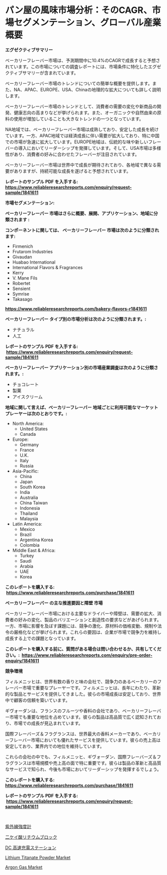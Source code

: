 <p><h1>パン屋の風味市場分析：そのCAGR、市場セグメンテーション、グローバル産業概要</h1></p><p><strong>エグゼクティブサマリー</strong></p>
<p><p>ベーカリーフレーバー市場は、予測期間中に10.4%のCAGRで成長すると予想されています。この市場についての調査レポートには、市場条件に特化したエグゼクティブサマリーが含まれています。</p><p>ベーカリーフレーバー市場のトレンドについての簡単な概要を提供します。また、NA、APAC、EUROPE、USA、Chinaの地理的な拡大についても詳しく説明します。</p><p>ベーカリーフレーバー市場のトレンドとして、消費者の需要の変化や新商品の開発、健康志向の高まりなどが挙げられます。また、オーガニックや自然由来の原料の使用が増加していることも大きなトレンドの一つとなっています。</p><p>NA地域では、ベーカリーフレーバー市場は成熟しており、安定した成長を続けています。一方、APAC地域では経済成長に伴い需要が拡大しており、特に中国での市場が急速に拡大しています。EUROPE地域は、伝統的な味や新しいフレーバーの導入においてリーダーシップを発揮しています。そして、USA市場は多様性があり、消費者の好みに合わせたフレーバーが注目されています。</p><p>ベーカリーフレーバー市場は世界中で成長が期待されており、各地域で異なる需要がありますが、持続可能な成長を遂げると予想されています。</p></p>
<p><strong>レポートのサンプル PDF を入手する: <a href="https://www.reliableresearchreports.com/enquiry/request-sample/1841611">https://www.reliableresearchreports.com/enquiry/request-sample/1841611</a></strong></p>
<p><strong>市場セグメンテーション:</strong></p>
<p><strong> ベーカリーフレーバー 市場はさらに概要、展開、アプリケーション、地域に分類されます :</strong></p>
<p><strong>コンポーネントに関しては、 ベーカリーフレーバー 市場は次のように分類されます: &nbsp;</strong></p>
<p><ul><li>Firmenich</li><li>Frutarom Industries</li><li>Givaudan</li><li>Huabao International</li><li>International Flavors & Fragrances</li><li>Kerry</li><li>V. Mane Fils</li><li>Robertet</li><li>Sensient</li><li>Symrise</li><li>Takasago</li></ul></p>
<p><strong><a href="https://www.reliableresearchreports.com/bakery-flavors-r1841611">https://www.reliableresearchreports.com/bakery-flavors-r1841611</a></strong></p>
<p><strong> ベーカリーフレーバー タイプ別の市場分析は次のように分類されます。:</strong></p>
<p><ul><li>ナチュラル</li><li>人工</li></ul></p>
<p><strong>レポートのサンプル PDF を入手する: &nbsp;<a href="https://www.reliableresearchreports.com/enquiry/request-sample/1841611">https://www.reliableresearchreports.com/enquiry/request-sample/1841611</a></strong></p>
<p><strong> ベーカリーフレーバー アプリケーション別の市場産業調査は次のように分類されます。:</strong></p>
<p><ul><li>チョコレート</li><li>製菓</li><li>アイスクリーム</li></ul></p>
<p><strong>地域に関して言えば、ベーカリーフレーバー 地域ごとに利用可能なマーケットプレーヤーは次のとおりです。:</strong></p>
<p><ul>
    <li>
        North America:
        <ul>
            <li>United States</li>
            <li>Canada</li>
        </ul>
    </li>
    <li>
        Europe:
        <ul>
            <li>Germany</li>
            <li>France</li>
            <li>U.K.</li>
            <li>Italy</li>
            <li>Russia</li>
        </ul>
    </li>
    <li>
        Asia-Pacific:
        <ul>
            <li>China</li>
            <li>Japan</li>
            <li>South Korea</li>
            <li>India</li>
            <li>Australia</li>
            <li>China Taiwan</li>
            <li>Indonesia</li>
            <li>Thailand</li>
            <li>Malaysia</li>
        </ul>
    </li>
    <li>
        Latin America:
        <ul>
            <li>Mexico</li>
            <li>Brazil</li>
            <li>Argentina Korea</li>
            <li>Colombia</li>
        </ul>
    </li>
    <li>
        Middle East & Africa:
        <ul>
            <li>Turkey</li>
            <li>Saudi</li>
            <li>Arabia</li>
            <li>UAE</li>
            <li>Korea</li>
        </ul>
    </li>
    </ul></p>
<p><strong>このレポートを購入する: &nbsp;<a href="https://www.reliableresearchreports.com/purchase/1841611">https://www.reliableresearchreports.com/purchase/1841611</a></strong></p>
<p><strong>ベーカリーフレーバー の主な推進要因と障壁 市場</strong></p>
<p><p>ベーカリーフレーバー市場における主要なドライバーや障壁は、需要の拡大、消費者の好みの変化、製品のバリエーションと創造性の要求などがあげられます。一方、市場に影響を及ぼす課題には、競争の激化、原材料の価格変動、規制や法令の厳格化などが挙げられます。これらの要因は、企業が市場で競争力を維持し成長する上での課題となっています。</p></p>
<p><strong>このレポートを購入する前に、質問がある場合は問い合わせるか、共有してください。:&nbsp; <a href="https://www.reliableresearchreports.com/enquiry/pre-order-enquiry/1841611">https://www.reliableresearchreports.com/enquiry/pre-order-enquiry/1841611</a></strong></p>
<p><strong>競争環境</strong></p>
<p><p>フィルメニッヒは、世界有数の香りと味の会社で、競争力のあるベーカリーのフレーバー市場で重要なプレーヤーです。フィルメニッヒは、長年にわたり、革新的な製品とサービスを提供してきました。彼らの市場成長は安定しており、世界中で顧客の信頼を築いています。</p><p>ギヴォーダンは、フランスのフルーツや香料の会社であり、ベーカリーフレーバー市場でも重要な地位を占めています。彼らの製品は高品質で広く認知されており、市場での成長が見込まれています。</p><p>国際フレーバーズ＆フラグランスは、世界最大の香料メーカーであり、ベーカリーフレーバー市場においても優れたサービスを提供しています。彼らの売上高は安定しており、業界内での地位を維持しています。</p><p>これらの会社の中でも、フィルメニッヒ、ギヴォーダン、国際フレーバーズ＆フラグランスは市場規模や売上高の面で特に重要です。彼らは製品の革新と高品質なサービスで知られ、今後も市場においてリーダーシップを発揮するでしょう。</p></p>
<p><strong>このレポートを購入する: &nbsp; <a href="https://www.reliableresearchreports.com/purchase/1841611">https://www.reliableresearchreports.com/purchase/1841611</a></strong></p>
<p><strong>レポートのサンプル PDF を入手する: &nbsp;<a href="https://www.reliableresearchreports.com/enquiry/request-sample/1841611">https://www.reliableresearchreports.com/enquiry/request-sample/1841611</a></strong><strong></strong></p>
<p>&nbsp;</p>
<p><p><a href="https://medium.com/@torreyjones1910/uv%E5%BC%B7%E5%BA%A6%E8%A8%88%E5%B8%82%E5%A0%B4-%E5%B8%82%E5%A0%B4%E5%8D%A0%E6%9C%89%E7%8E%87-%E5%B8%82%E5%A0%B4%E3%83%88%E3%83%AC%E3%83%B3%E3%83%89-%E3%81%8A%E3%82%88%E3%81%B3%E5%B0%86%E6%9D%A5%E3%81%AE%E6%88%90%E9%95%B7%E3%81%AE%E6%8E%A2%E6%B1%82-638cbfddf204">紫外線強度計</a></p><p><a href="https://medium.com/@ferneconroy11/%E3%83%AA%E3%83%81%E3%82%A6%E3%83%A0%E3%82%B8%E3%83%AB%E3%82%B3%E3%83%8B%E3%82%A2%E3%83%96%E3%83%AD%E3%83%83%E3%82%AF%E5%B8%82%E5%A0%B4%E5%88%86%E6%9E%90-%E3%81%9D%E3%81%AEcagr-%E5%B8%82%E5%A0%B4%E3%82%BB%E3%82%B0%E3%83%A1%E3%83%B3%E3%83%86%E3%83%BC%E3%82%B7%E3%83%A7%E3%83%B3-%E3%82%B0%E3%83%AD%E3%83%BC%E3%83%90%E3%83%AB%E7%94%A3%E6%A5%AD%E6%A6%82%E8%A6%81-c18a34c64028">二ケイ酸リチウムブロック</a></p><p><a href="https://github.com/lily-u-genius/Market-Research-Report-List-1/blob/main/838359425655.md">DC 高速充電ステーション</a></p><p><a href="https://issuu.com/reportprime-2/docs/lithium-titanate-powder-market-size-2030.pptx">Lithium Titanate Powder Market</a></p><p><a href="https://issuu.com/reportprime-2/docs/argon-gas-market-size-2030.pptx">Argon Gas Market</a></p></p>